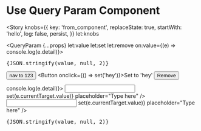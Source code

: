 <script lang="ts">
  import { Story } from 'kitbook';
  import QueryParam from '$lib/stores/QueryParam.svelte';
  import Button from '$lib/ui/Button.svelte';
  const persist: 'localStorage' | 'sessionStorage' = 'localStorage';
</script>

# Use Query Param Component

<Story
  knobs={{
    key: 'from_component',
    replaceState: true,
    startWith: 'hello',
    log: false,
    persist,
  }}
  let:knobs
>
  <QueryParam {...props} let:value let:set let:remove on:value={(e) => console.log(e.detail)}>
    <pre class="pl-3">{JSON.stringify(value, null, 2)}</pre>
    <Button href="/stores/1-query-param-component?{props.key}=123">nav to 123</Button>
    <Button onclick={() => set('hey')}>Set to 'hey'</Button>
    <Button onclick={remove}>Remove</Button>
  </QueryParam>
</Story>

<Story>
  <QueryParam key="text" startWith="hey" persist="localStorage" let:value let:set on:value={(e) => console.log(e.detail)}>
    <input type="text" {value} on:input={(e) => set(e.currentTarget.value)} placeholder="Type here" />
    <input type="text" {value} on:input={(e) => set(e.currentTarget.value)} placeholder="Type here" />
    <pre class="pl-3">{JSON.stringify(value, null, 2)}</pre>
  </QueryParam>
</Story>


